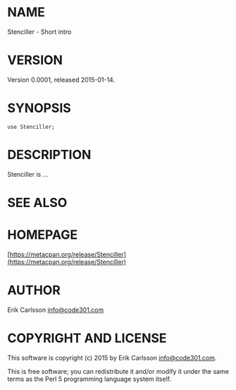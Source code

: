 # NAME

Stenciller - Short intro

# VERSION

Version 0.0001, released 2015-01-14.

# SYNOPSIS

    use Stenciller;

# DESCRIPTION

Stenciller is ...

# SEE ALSO

# HOMEPAGE

[https://metacpan.org/release/Stenciller](https://metacpan.org/release/Stenciller)

# AUTHOR

Erik Carlsson <info@code301.com>

# COPYRIGHT AND LICENSE

This software is copyright (c) 2015 by Erik Carlsson <info@code301.com>.

This is free software; you can redistribute it and/or modify it under
the same terms as the Perl 5 programming language system itself.
